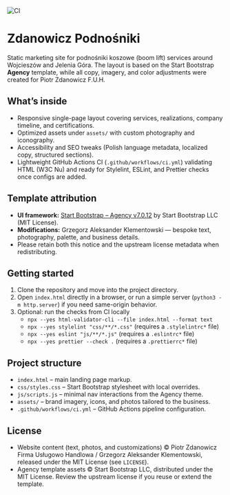 ![CI](https://github.com/grzegorz-aleksander-klementowski/zdanowicz-strona-sieciowa/actions/workflows/ci.yml/badge.svg)

# Zdanowicz Podnośniki

Static marketing site for podnośniki koszowe (boom lift) services around Wojcieszów and Jelenia Góra. The layout is based on the Start Bootstrap **Agency** template, while all copy, imagery, and color adjustments were created for Piotr Zdanowicz F.U.H.

## What’s inside
- Responsive single-page layout covering services, realizations, company timeline, and certifications.
- Optimized assets under `assets/` with custom photography and iconography.
- Accessibility and SEO tweaks (Polish language metadata, localized copy, structured sections).
- Lightweight GitHub Actions CI (`.github/workflows/ci.yml`) validating HTML (W3C Nu) and ready for Stylelint, ESLint, and Prettier checks once configs are added.

## Template attribution
- **UI framework:** [Start Bootstrap – Agency v7.0.12](https://startbootstrap.com/theme/agency) by Start Bootstrap LLC (MIT License).
- **Modifications:** Grzegorz Aleksander Klementowski — bespoke text, photography, palette, and business details.
- Please retain both this notice and the upstream license metadata when redistributing.

## Getting started
1. Clone the repository and move into the project directory.
2. Open `index.html` directly in a browser, or run a simple server (`python3 -m http.server`) if you need same-origin behavior.
3. Optional: run the checks from CI locally
   - `npx --yes html-validator-cli --file index.html --format text`
   - `npx --yes stylelint "css/**/*.css"` (requires a `.stylelintrc*` file)
   - `npx --yes eslint "js/**/*.js"` (requires a `.eslintrc*` file)
   - `npx --yes prettier --check .` (requires a `.prettierrc*` file)

## Project structure
- `index.html` – main landing page markup.
- `css/styles.css` – Start Bootstrap stylesheet with local overrides.
- `js/scripts.js` – minimal nav interactions from the Agency theme.
- `assets/` – brand imagery, icons, and photos tailored to the business.
- `.github/workflows/ci.yml` – GitHub Actions pipeline configuration.

## License
- Website content (text, photos, and customizations) © Piotr Zdanowicz Firma Usługowo Handlowa / Grzegorz Aleksander Klementowski, released under the MIT License (see `LICENSE`).
- Agency template assets © Start Bootstrap LLC, distributed under the MIT License. Review the upstream license if you reuse or extend the template.
